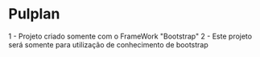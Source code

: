 # Pulplan

1 - Projeto criado somente com o FrameWork "Bootstrap"
2 - Este projeto será somente para utilização de conhecimento de bootstrap